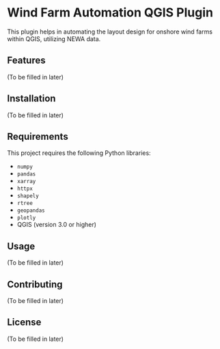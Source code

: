 # Wind Farm Automation QGIS Plugin

This plugin helps in automating the layout design for onshore wind farms within QGIS, utilizing NEWA data.

## Features

(To be filled in later)

## Installation

(To be filled in later)

## Requirements

This project requires the following Python libraries:

*   `numpy`
*   `pandas`
*   `xarray`
*   `httpx`
*   `shapely`
*   `rtree`
*   `geopandas`
*   `plotly`
*   QGIS (version 3.0 or higher)

## Usage

(To be filled in later)

## Contributing

(To be filled in later)

## License

(To be filled in later)
